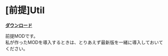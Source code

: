 # [前提]Util
[**ダウンロード**](https://github.com/eyeq/mod-1.11.2-Util/releases/download/1.5/1.11.2-Util-1.5.jar)

前提MODです。  
私が作ったMODを導入するときは、とりあえず最新版を一緒に導入しておいてください。  
